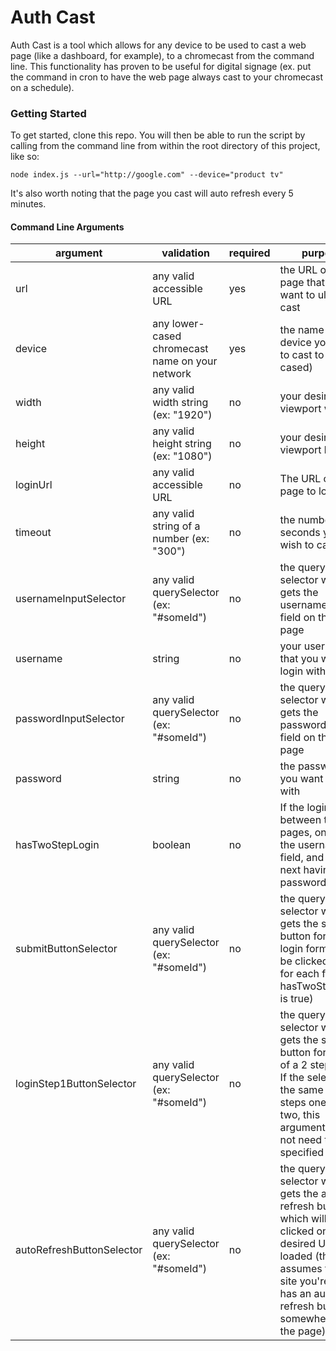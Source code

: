 
# Auth Cast
Auth Cast is a tool which allows for any device to be used to cast a web page (like a dashboard, for example), to a chromecast from the command line. This functionality has proven to be useful for digital signage (ex. put the command in cron to have the web page always cast to your chromecast on a schedule).
### Getting Started
To get started, clone this repo. You will then be able to run the script by calling from the command line from within the root directory of this project, like so:
```
node index.js --url="http://google.com" --device="product tv"
```
It's also worth noting that the page you cast will auto refresh every 5 minutes.
#### Command Line Arguments
| argument | validation | required | purpose |
| ------ | ------ | ------ | ----- |
| url | any valid accessible URL | yes | the URL of the page that you want to ultimately cast |
| device | any lower-cased chromecast name on your network | yes | the name of the device you wish to cast to (lower cased) |
| width | any valid width string (ex: "1920") | no | your desired viewport width |
| height | any valid height string (ex: "1080") | no | your desired viewport height |
| loginUrl | any valid accessible URL | no | The URL of the page to log into |
| timeout | any valid string of a number (ex: "300") | no | the number of seconds you wish to cast for |
| usernameInputSelector| any valid querySelector (ex: "#someId") | no | the query selector which gets the username input field on the login page |
| username| string | no | your username that you want to login with |
| passwordInputSelector| any valid querySelector (ex: "#someId") | no | the query selector which gets the password input field on the login page |
| password| string | no | the password you want to login with |
| hasTwoStepLogin | boolean | no | If the login is split between two pages, one with the username field, and the next having the password field. |
| submitButtonSelector | any valid querySelector (ex: "#someId") | no | the query selector which gets the submit button for the login form (will be clicked once for each field if hasTwoStepLogin is true) |
| loginStep1ButtonSelector | any valid querySelector (ex: "#someId") | no | the query selector which gets the submit button for step 1 of a 2 step login. If the selector is the same for steps one and two, this argument does not need to be specified |
| autoRefreshButtonSelector| any valid querySelector (ex: "#someId") | no | the query selector which gets the auto refresh button which will be clicked once the desired URL is loaded (this assumes that the site you're using has an auto-refresh button somewhere on the page) |